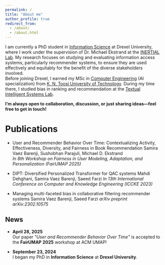 ```yaml
---
permalink: /
title: "About me"
author_profile: true
redirect_from: 
  - /about/
  - /about.html
---
```


I am currently a PhD student in <a href="https://drexel.edu/cci/academics/information-science-department/" target="_blank">Information Science</a> at Drexel University, where I work under the supervision of Dr. Michael Ekstrand at the <a href="https://inertial.science" target="_blank">INERTIAL Lab</a>. My research focuses on studying and evaluating information access systems, particularly recommender systems, to ensure they are used effectively and equitably for the benefit of the diverse stakeholders involved.   
Before joining Drexel, I earned my MSc in <a href="https://en.ce.kntu.ac.ir/" target="_blank">Computer Engineering</a> (AI specialization) from <a href="https://en.kntu.ac.ir/" target="_blank">K. N. Toosi University of Technology</a>. During my time there, I studied bias in ranking and recommendation at the <a href="https://www.linkedin.com/company/kntu-tis" target="_blank">Textual Intelligent Systems Lab</a>.

**I’m always open to collaboration, discussion, or just sharing ideas—feel free to get in touch!**

Publications
======
- User and Recommender Behavior Over Time: Contextualizing Activity, Effectiveness, Diversity, and Fairness in Book Recommendation
  Samira Vaez Barenji, Sushobhan Parajuli, Michael D. Ekstrand  
*In 8th Workshop on Fairness in User Modeling, Adaptation, and Personalization (FairUMAP 2025)* 
                    
- DIPT: Diversified Personalized Transformer for QAC systems
  Mahdi Dehghani, Samira Vaez Barenji, Saeed Farzi
*In 13th International Conference on Computer and Knowledge Engineering (ICCKE 2023)*
   
- Managing multi-faceted bias in collaborative filtering recommender systems
  Samira Vaez Barenji, Saeed Farzi
   *arXiv preprint arXiv:2302.10575*

News
------
- **April 28, 2025**  
  Our paper *"User and Recommender Behavior Over Time"* is accepted to the **FairUMAP 2025** workshop at ACM UMAP!

- **September 23, 2024**  
  I began my PhD in **Information Science** at **Drexel University**.
